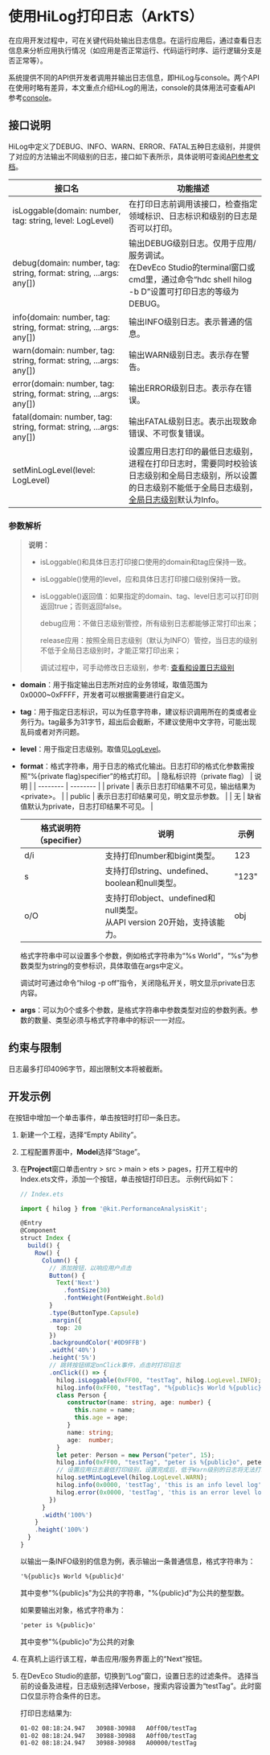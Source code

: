 # 使用HiLog打印日志（ArkTS）


在应用开发过程中，可在关键代码处输出日志信息。在运行应用后，通过查看日志信息来分析应用执行情况（如应用是否正常运行、代码运行时序、运行逻辑分支是否正常等）。


系统提供不同的API供开发者调用并输出日志信息，即HiLog与console。两个API在使用时略有差异，本文重点介绍HiLog的用法，console的具体用法可查看API参考[console](../reference/common/js-apis-logs.md)。


## 接口说明

HiLog中定义了DEBUG、INFO、WARN、ERROR、FATAL五种日志级别，并提供了对应的方法输出不同级别的日志，接口如下表所示，具体说明可查阅[API参考文档](../reference/apis-performance-analysis-kit/js-apis-hilog.md)。

| 接口名 | 功能描述 | 
| -------- | -------- |
| isLoggable(domain: number, tag: string, level: LogLevel) | 在打印日志前调用该接口，检查指定领域标识、日志标识和级别的日志是否可以打印。 |
| debug(domain: number, tag: string, format: string, ...args: any[]) | 输出DEBUG级别日志。仅用于应用/服务调试。<br/>在DevEco Studio的terminal窗口或cmd里，通过命令“hdc shell hilog -b D”设置可打印日志的等级为DEBUG。 |
| info(domain: number, tag: string, format: string, ...args: any[]) | 输出INFO级别日志。表示普通的信息。 |
| warn(domain: number, tag: string, format: string, ...args: any[]) | 输出WARN级别日志。表示存在警告。 |
| error(domain: number, tag: string, format: string, ...args: any[]) | 输出ERROR级别日志。表示存在错误。 |
| fatal(domain: number, tag: string, format: string, ...args: any[]) | 输出FATAL级别日志。表示出现致命错误、不可恢复错误。 |
| setMinLogLevel(level: LogLevel) | 设置应用日志打印的最低日志级别，进程在打印日志时，需要同时校验该日志级别和全局日志级别，所以设置的日志级别不能低于全局日志级别，[全局日志级别](hilog.md#查看和设置日志级别)默认为Info。|

### 参数解析

> **说明：**
> 
> - isLoggable()和具体日志打印接口使用的domain和tag应保持一致。
> 
> - isLoggable()使用的level，应和具体日志打印接口级别保持一致。
>
> - isLoggable()返回值：如果指定的domain、tag、level日志可以打印则返回true；否则返回false。
>
>   debug应用：不做日志级别管控，所有级别日志都能够正常打印出来；
>
>   release应用：按照全局日志级别（默认为INFO）管控，当日志的级别不低于全局日志级别时，才能正常打印出来；
>
>   调试过程中，可手动修改日志级别，参考: [查看和设置日志级别](hilog.md#查看和设置日志级别)

- **domain**：用于指定输出日志所对应的业务领域，取值范围为0x0000~0xFFFF，开发者可以根据需要进行自定义。

- **tag**：用于指定日志标识，可以为任意字符串，建议标识调用所在的类或者业务行为。tag最多为31字节，超出后会截断，不建议使用中文字符，可能出现乱码或者对齐问题。

- **level**：用于指定日志级别。取值见[LogLevel](../reference/apis-performance-analysis-kit/js-apis-hilog.md#loglevel)。

- **format**：格式字符串，用于日志的格式化输出。日志打印的格式化参数需按照“%{private flag}specifier”的格式打印。
  | 隐私标识符（private flag） | 说明 |
  | -------- | -------- |
  | private | 表示日志打印结果不可见，输出结果为&lt;private&gt;。 |
  | public | 表示日志打印结果可见，明文显示参数。 |
  | 无 | 缺省值默认为private，日志打印结果不可见。 |

  | 格式说明符（specifier） | 说明 | 示例 |
  | -------- | -------- | -------- |
  | d/i | 支持打印number和bigint类型。 | 123 |
  | s | 支持打印string、undefined、boolean和null类型。 | "123" |
  | o/O | 支持打印object、undefined和null类型。<br>从API version 20开始，支持该能力。 | obj |

  格式字符串中可以设置多个参数，例如格式字符串为“%s World”，“%s”为参数类型为string的变参标识，具体取值在args中定义。<!--Del-->

  调试时可通过命令“hilog -p off”指令，关闭隐私开关，明文显示private日志内容。
<!--DelEnd-->

- **args**：可以为0个或多个参数，是格式字符串中参数类型对应的参数列表。参数的数量、类型必须与格式字符串中的标识一一对应。

## 约束与限制

日志最多打印4096字节，超出限制文本将被截断。

## 开发示例

在按钮中增加一个单击事件，单击按钮时打印一条日志。

1. 新建一个工程，选择“Empty Ability”。

2. 工程配置界面中，**Model**选择“Stage”。

3. 在**Project**窗口单击entry &gt; src &gt; main &gt; ets &gt; pages，打开工程中的Index.ets文件，添加一个按钮，单击按钮打印日志。
   示例代码如下：

   ```ts
   // Index.ets
   
   import { hilog } from '@kit.PerformanceAnalysisKit';
   
   @Entry
   @Component
   struct Index {
     build() {
       Row() {
         Column() {
           // 添加按钮，以响应用户点击
           Button() {
             Text('Next')
               .fontSize(30)
               .fontWeight(FontWeight.Bold)
           }
           .type(ButtonType.Capsule)
           .margin({
             top: 20
           })
           .backgroundColor('#0D9FFB')
           .width('40%')
           .height('5%')
           // 跳转按钮绑定onClick事件，点击时打印日志
           .onClick(() => {
             hilog.isLoggable(0xFF00, "testTag", hilog.LogLevel.INFO);
             hilog.info(0xFF00, "testTag", "%{public}s World %{public}d", "hello", 3);
             class Person {
                constructor(name: string, age: number) {
                  this.name = name;
                  this.age = age;
                }
                name: string;
                age:  number;
             }
             let peter: Person = new Person("peter", 15);
             hilog.info(0xFF00, "testTag", "peter is %{public}o", peter);
             // 设置应用日志最低打印级别，设置完成后，低于Warn级别的日志将无法打印
             hilog.setMinLogLevel(hilog.LogLevel.WARN);
             hilog.info(0x0000, 'testTag', 'this is an info level log');
             hilog.error(0x0000, 'testTag', 'this is an error level log');
           })
         }
         .width('100%')
       }
       .height('100%')
     }
   }
   ```

   以输出一条INFO级别的信息为例，表示输出一条普通信息，格式字符串为：

   ```txt
   '%{public}s World %{public}d'
   ```
   其中变参"%{public}s"为公共的字符串，"%{public}d"为公共的整型数。

   如果要输出对象，格式字符串为：
   ```txt
   'peter is %{public}o'
   ```
   其中变参"%{public}o"为公共的对象

4. 在真机上运行该工程，单击应用/服务界面上的“Next”按钮。

5. 在DevEco Studio的底部，切换到“Log”窗口，设置日志的过滤条件。
   选择当前的设备及进程，日志级别选择Verbose，搜索内容设置为“testTag”。此时窗口仅显示符合条件的日志。

   打印日志结果为:
   ```txt
   01-02 08:18:24.947   30988-30988   A0ff00/testTag                  com.example.hilogemo  I     hello World 3
   01-02 08:18:24.947   30988-30988   A0ff00/testTag                  com.example.hilogemo  I     peter is {"name":"peter","age":15}
   01-02 08:18:24.947   30988-30988   A00000/testTag                  com.example.hilogemo  E     this is an error level log
   ```

<!--RP1-->
<!--RP1End-->